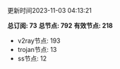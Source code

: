 更新时间2023-11-03 04:13:21

**总订阅: 73**
**总节点: 792**
**有效节点: 218**
- v2ray节点: 193
- trojan节点: 13
- ss节点: 12
